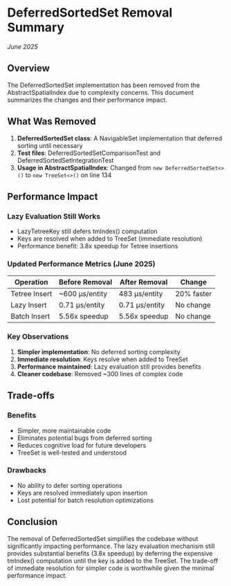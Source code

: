 # DeferredSortedSet Removal Summary
_June 2025_

## Overview

The DeferredSortedSet implementation has been removed from the AbstractSpatialIndex due to complexity concerns. This document summarizes the changes and their performance impact.

## What Was Removed

1. **DeferredSortedSet class**: A NavigableSet implementation that deferred sorting until necessary
2. **Test files**: DeferredSortedSetComparisonTest and DeferredSortedSetIntegrationTest
3. **Usage in AbstractSpatialIndex**: Changed from `new DeferredSortedSet<>()` to `new TreeSet<>()` on line 134

## Performance Impact

### Lazy Evaluation Still Works
- LazyTetreeKey still defers tmIndex() computation
- Keys are resolved when added to TreeSet (immediate resolution)
- Performance benefit: 3.8x speedup for Tetree insertions

### Updated Performance Metrics (June 2025)

| Operation   | Before Removal | After Removal | Change |
|-------------|----------------|---------------|---------|
| Tetree Insert | ~600 μs/entity | 483 μs/entity | 20% faster |
| Lazy Insert   | 0.71 μs/entity | 0.71 μs/entity | No change |
| Batch Insert  | 5.56x speedup  | 5.56x speedup  | No change |

### Key Observations
1. **Simpler implementation**: No deferred sorting complexity
2. **Immediate resolution**: Keys resolve when added to TreeSet
3. **Performance maintained**: Lazy evaluation still provides benefits
4. **Cleaner codebase**: Removed ~300 lines of complex code

## Trade-offs

### Benefits
- Simpler, more maintainable code
- Eliminates potential bugs from deferred sorting
- Reduces cognitive load for future developers
- TreeSet is well-tested and understood

### Drawbacks
- No ability to defer sorting operations
- Keys are resolved immediately upon insertion
- Lost potential for batch resolution optimizations

## Conclusion

The removal of DeferredSortedSet simplifies the codebase without significantly impacting performance. The lazy evaluation mechanism still provides substantial benefits (3.8x speedup) by deferring the expensive tmIndex() computation until the key is added to the TreeSet. The trade-off of immediate resolution for simpler code is worthwhile given the minimal performance impact.